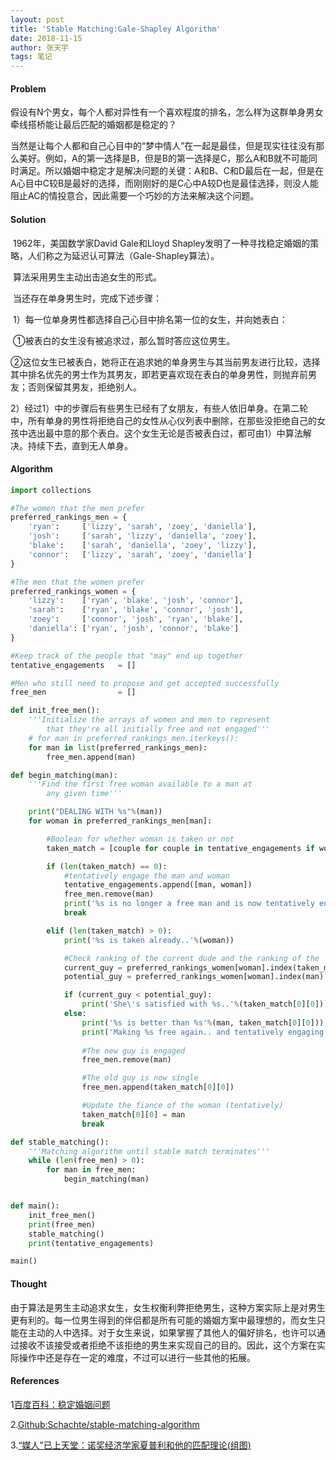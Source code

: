 ```yaml
---
layout: post
title: 'Stable Matching:Gale-Shapley Algorithm'
date: 2018-11-15
author: 张天宇
tags: 笔记
---
```


#### Problem

​	假设有N个男女，每个人都对异性有一个喜欢程度的排名，怎么样为这群单身男女牵线搭桥能让最后匹配的婚姻都是稳定的？

​	当然是让每个人都和自己心目中的“梦中情人”在一起是最佳，但是现实往往没有那么美好。例如，A的第一选择是B，但是B的第一选择是C，那么A和B就不可能同时满足。所以婚姻中稳定才是解决问题的关键：A和B、C和D最后在一起，但是在A心目中C较B是最好的选择，而刚刚好的是C心中A较D也是最佳选择，则没人能阻止AC的情投意合，因此需要一个巧妙的方法来解决这个问题。

#### Solution

​	1962年，美国数学家David Gale和Lloyd Shapley发明了一种寻找稳定婚姻的策略，人们称之为延迟认可算法（Gale-Shapley算法）。

​	算法采用男生主动出击追女生的形式。

​	当还存在单身男生时，完成下述步骤：

​	1）每一位单身男性都选择自己心目中排名第一位的女生，并向她表白：

​	①被表白的女生没有被追求过，那么暂时答应这位男生。

​	②这位女生已被表白，她将正在追求她的单身男生与其当前男友进行比较，选择其中排名优先的男士作为其男友，即若更喜欢现在表白的单身男性，则抛弃前男友；否则保留其男友，拒绝别人。

​	2）经过1）中的步骤后有些男生已经有了女朋友，有些人依旧单身。在第二轮中，所有单身的男性将拒绝自己的女性从心仪列表中删除，在那些没拒绝自己的女孩中选出最中意的那个表白。这个女生无论是否被表白过，都可由1）中算法解决。持续下去，直到无人单身。

#### Algorithm

~~~python
import collections

#The women that the men prefer
preferred_rankings_men = {
	'ryan': 	['lizzy', 'sarah', 'zoey', 'daniella'],
	'josh': 	['sarah', 'lizzy', 'daniella', 'zoey'],
	'blake': 	['sarah', 'daniella', 'zoey', 'lizzy'],
	'connor': 	['lizzy', 'sarah', 'zoey', 'daniella']
}

#The men that the women prefer
preferred_rankings_women = {
	'lizzy': 	['ryan', 'blake', 'josh', 'connor'],
	'sarah': 	['ryan', 'blake', 'connor', 'josh'],
	'zoey':  	['connor', 'josh', 'ryan', 'blake'],
	'daniella':	['ryan', 'josh', 'connor', 'blake'] 
}

#Keep track of the people that "may" end up together
tentative_engagements 	= []

#Men who still need to propose and get accepted successfully
free_men 				= []

def init_free_men():
	'''Initialize the arrays of women and men to represent 
		that they're all initially free and not engaged'''
	# for man in preferred_rankings_men.iterkeys():
	for man in list(preferred_rankings_men):
		free_men.append(man)

def begin_matching(man):
	'''Find the first free woman available to a man at
		any given time'''

	print("DEALING WITH %s"%(man))
	for woman in preferred_rankings_men[man]:

		#Boolean for whether woman is taken or not
		taken_match = [couple for couple in tentative_engagements if woman in couple]

		if (len(taken_match) == 0):
			#tentatively engage the man and woman
			tentative_engagements.append([man, woman])
			free_men.remove(man)
			print('%s is no longer a free man and is now tentatively engaged to %s'%(man, woman))
			break

		elif (len(taken_match) > 0):
			print('%s is taken already..'%(woman))

			#Check ranking of the current dude and the ranking of the 'to-be' dude
			current_guy = preferred_rankings_women[woman].index(taken_match[0][0])
			potential_guy = preferred_rankings_women[woman].index(man)

			if (current_guy < potential_guy):
				print('She\'s satisfied with %s..'%(taken_match[0][0]))
			else: 
				print('%s is better than %s'%(man, taken_match[0][0]))
				print('Making %s free again.. and tentatively engaging %s and %s'%(taken_match[0][0], man, woman))
				
				#The new guy is engaged
				free_men.remove(man)

				#The old guy is now single
				free_men.append(taken_match[0][0])

				#Update the fiance of the woman (tentatively)
				taken_match[0][0] = man
				break

def stable_matching():
	'''Matching algorithm until stable match terminates'''
	while (len(free_men) > 0):
		for man in free_men:
			begin_matching(man)


def main():
	init_free_men()
	print(free_men)
	stable_matching()
	print(tentative_engagements)

main()
~~~

#### Thought

​	由于算法是男生主动追求女生，女生权衡利弊拒绝男生，这种方案实际上是对男生更有利的。每一位男生得到的伴侣都是所有可能的婚姻方案中最理想的，而女生只能在主动的人中选择。对于女生来说，如果掌握了其他人的偏好排名，也许可以通过接收不该接受或者拒绝不该拒绝的男生来实现自己的目的。因此，这个方案在实际操作中还是存在一定的难度，不过可以进行一些其他的拓展。

#### References

1[百度百科：稳定婚姻问题](https://baike.baidu.com/item/%E7%A8%B3%E5%AE%9A%E5%A9%9A%E5%A7%BB%E9%97%AE%E9%A2%98/12760040?fr=aladdin)

2.[Github:Schachte/stable-matching-algorithm](https://github.com/Schachte/stable-matching-algorithm/blob/master/stable_matching.py)

3.[“媒人”已上天堂：诺奖经济学家夏普利和他的匹配理论(组图)](http://business.sohu.com/20160315/n440476328.shtml)


  